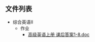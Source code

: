 

## 文件列表

- 综合英语Ⅱ
    - 作业
        - [高级英语上册 课后答案1-8.doc](https://github.com/QSCTech/zju-icicles/raw/master/%E7%BB%BC%E5%90%88%E8%8B%B1%E8%AF%AD%E2%85%A1/%E4%BD%9C%E4%B8%9A/%E9%AB%98%E7%BA%A7%E8%8B%B1%E8%AF%AD%E4%B8%8A%E5%86%8C%20%E8%AF%BE%E5%90%8E%E7%AD%94%E6%A1%881-8.doc)
